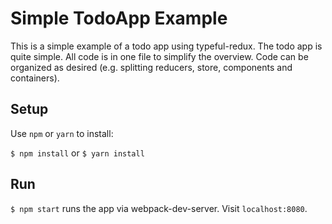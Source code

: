 # Simple TodoApp Example

This is a simple example of a todo app using typeful-redux. The todo app is quite simple. All code is in one file to simplify the overview. Code can be organized as desired (e.g. splitting reducers, store, components and containers).

## Setup

Use `npm` or `yarn` to install:

`$ npm install` or
`$ yarn install`

## Run

`$ npm start` runs the app via webpack-dev-server. Visit `localhost:8080`.
